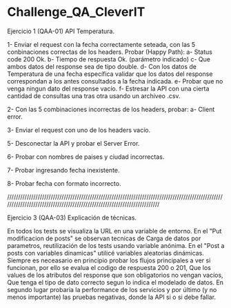 # Challenge_QA_CleverIT

Ejercicio 1 (QAA-01) API Temperatura.

1- Enviar el request con la fecha correctamente seteada, con las 5 conbinaciones correctas de los headers. Probar (Happy Path): a- Status code 200 Ok. b- Tiempo de respuesta Ok. (parámetro indicado) c- Que ambos datos del response sea de tipo double. d- Con los datos de Temperatura de una fecha específica validar que los datos del response correspondan a los antes consultados a la fecha indicada. e- Probar que no venga ningun dato del response vacío. f- Estresar la API con una cierta cantidad de consultas una tras otra usando un archiveo .csv.

2- Con las 5 combinaciones incorrectas de los headers, probar: a- Client error.

3- Enviar el request con uno de los headers vacío.

5- Desconectar la API y probar el Server Error.

6- Probar con nombres de paises y ciudad incorrectas.

7- Probar ingresando fecha inexistente.

8- Probar fecha con formato incorrecto.

/////////////////////////////////////////////////////////////////////////////////////////////////////////////////////////////////////////////////////////////////////////

Ejercicio 3 (QAA-03) Explicación de técnicas.

En todos los tests se visualiza la URL en una variable de entorno. En el "Put modificacion de posts" se observan tecnicas de Carga de datos por parametros, reutilización de los tests usando variable anónima. En el "Post a posts con variables dinamicas" utilicé variables aleatorias dinámicas. Siempre es neceasario en principio probar los flujos principales a ver si funcionan, por ello se evalua el codigo de respuesta 200 o 201, Que los values de los atributos del response que son obligatorios no vengan vacíos, Que tenga el tipo de dato correcto segun lo indica el modelado de datos. En segundo lugar probaria la performance de los servicios y por último (y no menos importante) las pruebas negativas, donde la API si o si debe fallar.
